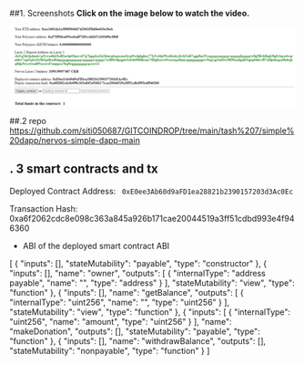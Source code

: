 ##1. Screenshots
**Click on the image below to watch the video.** 


[![preview](https://raw.githubusercontent.com/siti050687/GITCOINDROP/main/tash%207/1.png)](https://youtu.be/uTZAOoJUrzY)



##.2 repo
https://github.com/siti050687/GITCOINDROP/tree/main/tash%207/simple%20dapp/nervos-simple-dapp-main


## . 3 smart contracts and tx

Deployed Contract Address: ``` 0xE0ee3Ab60d9aFD1ea28821b2390157203d3Ac0Ec``` 

Transaction Hash:  0xa6f2062cdc8e098c363a845a926b171cae20044519a3ff51cdbd993e4f946360

* ABI of the deployed smart contract
ABI

[
{
  "inputs": [],
  "stateMutability": "payable",
  "type": "constructor"
},
{
  "inputs": [],
  "name": "owner",
  "outputs": [
    {
      "internalType": "address payable",
      "name": "",
      "type": "address"
    }
  ],
  "stateMutability": "view",
  "type": "function"
},
{
  "inputs": [],
  "name": "getBalance",
  "outputs": [
    {
      "internalType": "uint256",
      "name": "",
      "type": "uint256"
    }
  ],
  "stateMutability": "view",
  "type": "function"
},
{
  "inputs": [
    {
      "internalType": "uint256",
      "name": "amount",
      "type": "uint256"
    }
  ],
  "name": "makeDonation",
  "outputs": [],
  "stateMutability": "payable",
  "type": "function"
},
{
  "inputs": [],
  "name": "withdrawBalance",
  "outputs": [],
  "stateMutability": "nonpayable",
  "type": "function"
} 
]
